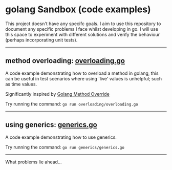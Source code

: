 # golang Sandbox (code examples)

This project doesn't have any specifc goals. I aim to use this repository to document any specific problems I face whilst developing in go. I will use this space to experiment with different solutions and verify the behaviour (perhaps incorporating unit tests).

---

## method overloading: [overloading.go](overloading.go) 
A code example demonstrating how to overload a method in golang, this can be useful in test scenarios where using 'live' values is unhelpful; such as time values.

Significantly inspired by [Golang Method Override](https://stackoverflow.com/a/38127673)

Try running the command: `go run overloading/overloading.go`

---

## using generics: [generics.go](generics.go)
A code example demonstrating how to use generics.

Try running the command: `go run generics/generics.go`

---

What problems lie ahead...
